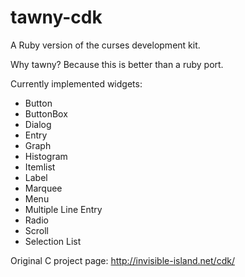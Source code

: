 tawny-cdk
========

A Ruby version of the curses development kit.

Why tawny?  Because this is better than a ruby port.

Currently implemented widgets:
 * Button
 * ButtonBox
 * Dialog
 * Entry
 * Graph
 * Histogram
 * Itemlist
 * Label
 * Marquee
 * Menu
 * Multiple Line Entry
 * Radio
 * Scroll
 * Selection List

Original C project page: http://invisible-island.net/cdk/
